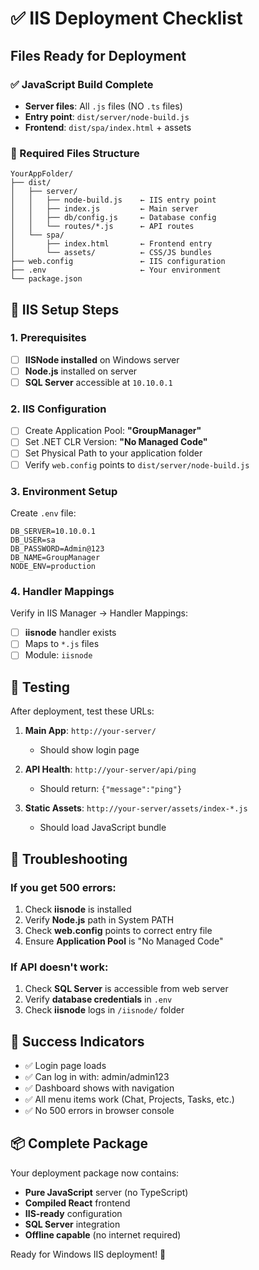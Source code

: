 # ✅ IIS Deployment Checklist

## Files Ready for Deployment

### ✅ JavaScript Build Complete
- **Server files**: All `.js` files (NO `.ts` files)
- **Entry point**: `dist/server/node-build.js`
- **Frontend**: `dist/spa/index.html` + assets

### 📁 Required Files Structure
```
YourAppFolder/
├── dist/
│   ├── server/
│   │   ├── node-build.js    ← IIS entry point
│   │   ├── index.js         ← Main server
│   │   ├── db/config.js     ← Database config
│   │   └── routes/*.js      ← API routes
│   └── spa/
│       ├── index.html       ← Frontend entry
│       └── assets/          ← CSS/JS bundles
├── web.config               ← IIS configuration
├── .env                     ← Your environment
└── package.json
```

## 🔧 IIS Setup Steps

### 1. Prerequisites
- [ ] **IISNode installed** on Windows server
- [ ] **Node.js** installed on server
- [ ] **SQL Server** accessible at `10.10.0.1`

### 2. IIS Configuration
- [ ] Create Application Pool: **"GroupManager"**
- [ ] Set .NET CLR Version: **"No Managed Code"**
- [ ] Set Physical Path to your application folder
- [ ] Verify `web.config` points to `dist/server/node-build.js`

### 3. Environment Setup
Create `.env` file:
```env
DB_SERVER=10.10.0.1
DB_USER=sa
DB_PASSWORD=Admin@123
DB_NAME=GroupManager
NODE_ENV=production
```

### 4. Handler Mappings
Verify in IIS Manager → Handler Mappings:
- [ ] **iisnode** handler exists
- [ ] Maps to `*.js` files
- [ ] Module: `iisnode`

## 🧪 Testing

After deployment, test these URLs:

1. **Main App**: `http://your-server/`
   - Should show login page

2. **API Health**: `http://your-server/api/ping`
   - Should return: `{"message":"ping"}`

3. **Static Assets**: `http://your-server/assets/index-*.js`
   - Should load JavaScript bundle

## 🚨 Troubleshooting

### If you get 500 errors:
1. Check **iisnode** is installed
2. Verify **Node.js** path in System PATH
3. Check **web.config** points to correct entry file
4. Ensure **Application Pool** is "No Managed Code"

### If API doesn't work:
1. Check **SQL Server** is accessible from web server
2. Verify **database credentials** in `.env`
3. Check **iisnode** logs in `/iisnode/` folder

## 🎯 Success Indicators

- ✅ Login page loads
- ✅ Can log in with: admin/admin123
- ✅ Dashboard shows with navigation
- ✅ All menu items work (Chat, Projects, Tasks, etc.)
- ✅ No 500 errors in browser console

## 📦 Complete Package

Your deployment package now contains:
- **Pure JavaScript** server (no TypeScript)
- **Compiled React** frontend
- **IIS-ready** configuration
- **SQL Server** integration
- **Offline capable** (no internet required)

Ready for Windows IIS deployment! 🚀
